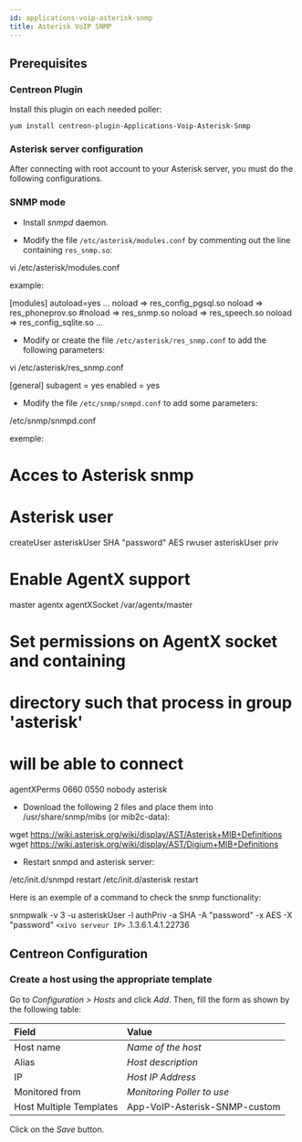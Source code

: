 ```yaml
---
id: applications-voip-asterisk-snmp
title: Asterisk VoIP SNMP
---
```


## Prerequisites

### Centreon Plugin

Install this plugin on each needed poller:

``` shell
yum install centreon-plugin-Applications-Voip-Asterisk-Snmp
```

### Asterisk server configuration

After connecting with root account to your Asterisk server, you must do the
following configurations.

### SNMP mode

- Install *snmpd* daemon.

- Modify the file `/etc/asterisk/modules.conf` by commenting out the line
containing `res_snmp.so`:

vi /etc/asterisk/modules.conf

example:

[modules] autoload=yes
... noload => res_config_pgsql.so noload => res_phoneprov.so #noload => res_snmp.so noload => res_speech.so noload => res_config_sqlite.so ...

- Modify or create the file `/etc/asterisk/res_snmp.conf` to add the following
parameters:

vi /etc/asterisk/res\_snmp.conf

\[general\] subagent = yes enabled = yes

- Modify the file `/etc/snmp/snmpd.conf` to add some parameters:

/etc/snmp/snmpd.conf

exemple:

# Acces to Asterisk snmp
# Asterisk user
createUser asteriskUser SHA "password" AES
rwuser asteriskUser priv
# Enable AgentX support
master agentx
agentXSocket /var/agentx/master
# Set permissions on AgentX socket and containing
# directory such that process in group 'asterisk'
# will be able to connect
agentXPerms  0660 0550 nobody asterisk

- Download the following 2 files and place them into /usr/share/snmp/mibs (or
mib2c-data):

wget <https://wiki.asterisk.org/wiki/display/AST/Asterisk+MIB+Definitions>
wget <https://wiki.asterisk.org/wiki/display/AST/Digium+MIB+Definitions>

- Restart snmpd and asterisk server:

/etc/init.d/snmpd restart /etc/init.d/asterisk restart

Here is an exemple of a command to check the snmp functionality:

snmpwalk -v 3 -u asteriskUser -l authPriv -a SHA -A "password" -x AES -X "password" `<xivo serveur IP>` .1.3.6.1.4.1.22736

## Centreon Configuration

### Create a host using the appropriate template

Go to *Configuration \> Hosts* and click *Add*. Then, fill the form as shown by
the following table:

| Field                   | Value                         |
| :---------------------- | :---------------------------- |
| Host name               | *Name of the host*            |
| Alias                   | *Host description*            |
| IP                      | *Host IP Address*             |
| Monitored from          | *Monitoring Poller to use*    |
| Host Multiple Templates | App-VoIP-Asterisk-SNMP-custom |

Click on the *Save* button.

